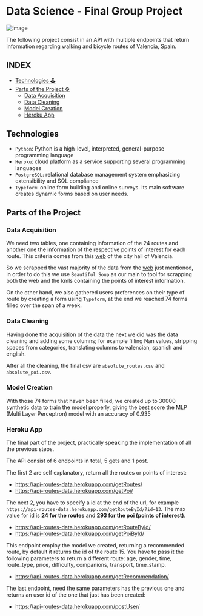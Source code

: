 # Data Science - Final Group Project

![image](https://web-static.wrike.com/blog/content/uploads/2019/05/API-Wrike-.jpg?av=8d387ac3ad145fbd322ff0d641cd1124)

The following project consist in an API with multiple endpoints that return information regarding walking and bicycle routes of Valencia, Spain.

## INDEX

- [Technologies 🕹](#technologies)
- [Parts of the Project ⚙](#parts-of-the-project)
	- [Data Acquisition](#data-acquisition)
	- [Data Cleaning](#data-cleaning)
	- [Model Creation](#model-creation)
	- [Heroku App](#heroku-app)

## Technologies

- `Python`: Python is a high-level, interpreted, general-purpose programming language
- `Heroku`: cloud platform as a service supporting several programming languages
- `PostgreSQL`:  relational database management system emphasizing extensibility and SQL compliance
- `Typeform`: online form building and online surveys. Its main software creates dynamic forms based on user needs.

## Parts of the Project

### Data Acquisition

We need two tables, one containing information of the 24 routes and another one the information of the respective points of interest for each route. This criteria comes from this [web](https://cultural.valencia.es/es/rutas/) of the city hall of Valencia.

So we scrapped the vast majority of the data from the [web](https://cultural.valencia.es/es/rutas/) just mentioned, in order to do this we use ```Beautiful Soup``` as our main to tool for scrapping both the web and the kmls containing the points of interest information.

On the other hand, we also gathered users preferences on their type of route by creating a form using `Typeform`, at the end we reached 74 forms filled over the span of a week.

### Data Cleaning

Having done the acquisition of the data the next we did was the data cleaning and adding some columns; for example filling Nan values, stripping spaces from categories, translating columns to valencian, spanish and english.

After all the cleaning, the final csv are `absolute_routes.csv` and `absolute_poi.csv`.

### Model Creation

With those 74 forms that haven been filled, we created up to 30000 synthetic data to train the model properly, giving the best score the MLP (Multi Layer Perceptron) model with an accuracy of 0.935

### Heroku App

The final part of the project, practically speaking the implementation of all the previous steps.

The APi consist of 6 endpoints in total, 5 gets and 1 post.

The first 2 are self explanatory, return all the routes or points of interest: 
- https://api-routes-data.herokuapp.com/getRoutes/
- https://api-routes-data.herokuapp.com/getPoi/

The next 2, you have to specify a id at the end of the url, for example `https://api-routes-data.herokuapp.com/getRouteById/?id=13`. The max value for id is **24 for the routes** and **293 for the poi (points of interest)**.
- https://api-routes-data.herokuapp.com/getRouteById/
- https://api-routes-data.herokuapp.com/getPoiById/

This endpoint employ the model we created, returning a recommended route, by default it returns the id of the route 15. You have to pass it the following parameters to return a different route:  age, gender, time, route_type, price, difficulty, companions, transport, time_stamp.

- https://api-routes-data.herokuapp.com/getRecommendation/

The last endpoint, need the same parameters has the previous one and returns an user id of the one that just has been created:
- https://api-routes-data.herokuapp.com/postUser/









